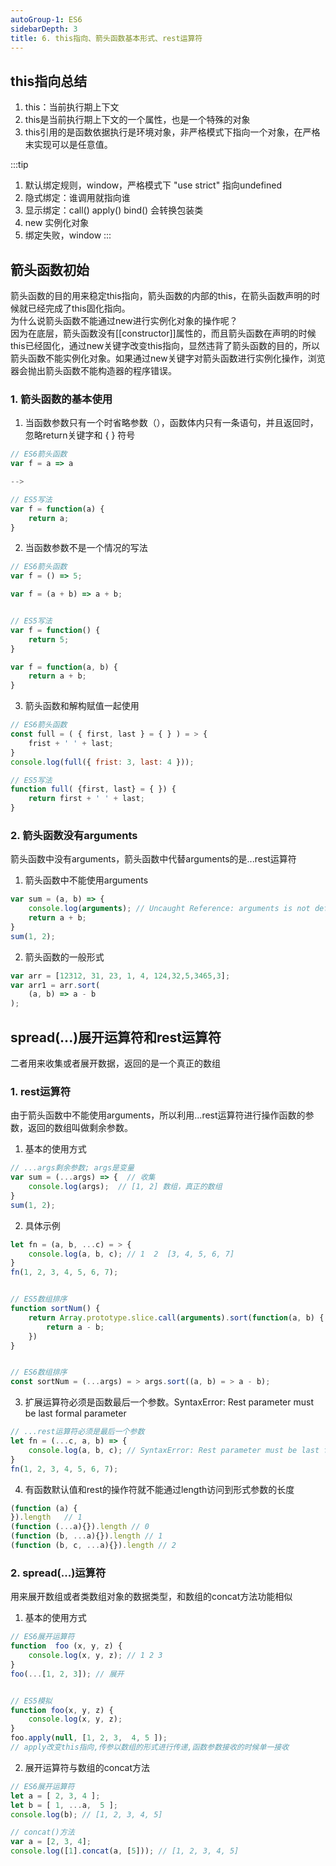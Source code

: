 ```yaml
---
autoGroup-1: ES6
sidebarDepth: 3
title: 6. this指向、箭头函数基本形式、rest运算符
---
```


## this指向总结
1. this：当前执行期上下文
2. this是当前执行期上下文的一个属性，也是一个特殊的对象
3. this引用的是函数依据执行是环境对象，非严格模式下指向一个对象，在严格末实现可以是任意值。

:::tip
1. 默认绑定规则，window，严格模式下 "use strict"  指向undefined
2. 隐式绑定：谁调用就指向谁
3. 显示绑定：call() apply() bind() 会转换包装类
4. new 实例化对象
5. 绑定失败，window
:::


## 箭头函数初始
箭头函数的目的用来稳定this指向，箭头函数的内部的this，在箭头函数声明的时候就已经完成了this固化指向。   
为什么说箭头函数不能通过new进行实例化对象的操作呢？   
因为在底层，箭头函数没有\[\[constructor]]属性的，而且箭头函数在声明的时候this已经固化，通过new关键字改变this指向，显然违背了箭头函数的目的，所以箭头函数不能实例化对象。如果通过new关键字对箭头函数进行实例化操作，浏览器会抛出箭头函数不能构造器的程序错误。

### 1. 箭头函数的基本使用
1. 当函数参数只有一个时省略参数（），函数体内只有一条语句，并且返回时，忽略return关键字和 { } 符号
```js
// ES6箭头函数
var f = a => a

-->

// ES5写法
var f = function(a) {
	return a;
}
```

2. 当函数参数不是一个情况的写法
```js
// ES6箭头函数
var f = () => 5;

var f = (a + b) => a + b;


// ES5写法
var f = function() {
	return 5;
}

var f = function(a, b) {
	return a + b;
}
```

3. 箭头函数和解构赋值一起使用

```js
// ES6箭头函数
const full = ( { first, last } = { } ) = > {
	frist + ' ' + last;
}
console.log(full({ frist: 3, last: 4 }));

// ES5写法
function full( {first, last} = { }) {
	return first + ' ' + last;
}
```

### 2. 箭头函数没有arguments
箭头函数中没有arguments，箭头函数中代替arguments的是...rest运算符

1. 箭头函数中不能使用arguments

```js
var sum = (a, b) => {
	console.log(arguments); // Uncaught Reference: arguments is not defined
	return a + b;
}
sum(1, 2);
```

2. 箭头函数的一般形式
```js
var arr = [12312, 31, 23, 1, 4, 124,32,5,3465,3];
var arr1 = arr.sort(
	(a, b) => a - b
);
```

## spread(...)展开运算符和rest运算符
二者用来收集或者展开数据，返回的是一个真正的数组

### 1. rest运算符
由于箭头函数中不能使用arguments，所以利用...rest运算符进行操作函数的参数，返回的数组叫做剩余参数。

1. 基本的使用方式

```js
// ...args剩余参数; args是变量
var sum = (...args) => {  // 收集
	console.log(args);  // [1, 2] 数组，真正的数组
}
sum(1, 2);
```

2. 具体示例
   
```js
let fn = (a, b, ...c) = > {
	console.log(a, b, c); // 1  2  [3, 4, 5, 6, 7]
}
fn(1, 2, 3, 4, 5, 6, 7);


// ES5数组排序
function sortNum() {
	return Array.prototype.slice.call(arguments).sort(function(a, b) {
		return a - b;
	})
}


// ES6数组排序
const sortNum = (...args) = > args.sort((a, b) = > a - b);
```

3. 扩展运算符必须是函数最后一个参数。SyntaxError: Rest parameter must be last formal parameter

```js
// ...rest运算符必须是最后一个参数
let fn = (...c, a, b) => {
	console.log(a, b, c); // SyntaxError: Rest parameter must be last formal parameter
}
fn(1, 2, 3, 4, 5, 6, 7);
```

4. 有函数默认值和rest的操作符就不能通过length访问到形式参数的长度

```js
(function (a) {
}).length   // 1
(function (...a){}).length // 0
(function (b, ...a){}).length // 1
(function (b, c, ...a){}).length // 2
```

### 2. spread(...)运算符
用来展开数组或者类数组对象的数据类型，和数组的concat方法功能相似
1. 基本的使用方式

```js
// ES6展开运算符
function  foo (x, y, z) {
	console.log(x, y, z); // 1 2 3
}
foo(...[1, 2, 3]); // 展开


// ES5模拟
function foo(x, y, z) {
	console.log(x, y, z);
}
foo.apply(null, [1, 2, 3,  4, 5 ]); 
// apply改变this指向,传参以数组的形式进行传递,函数参数接收的时候单一接收
```

2. 展开运算符与数组的concat方法

```js
// ES6展开运算符
let a = [ 2, 3, 4 ];
let b = [ 1, ...a,  5 ];
console.log(b); // [1, 2, 3, 4, 5]

// concat()方法
var a = [2, 3, 4];
console.log([1].concat(a, [5])); // [1, 2, 3, 4, 5]
```